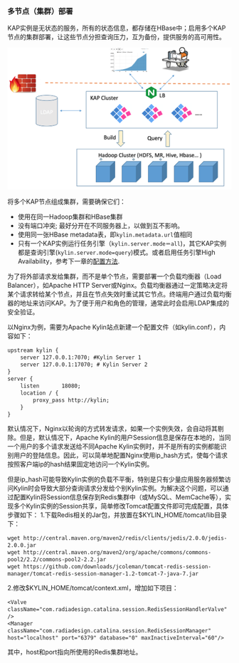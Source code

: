 ### 多节点（集群）部署
KAP实例是无状态的服务，所有的状态信息，都存储在HBase中；启用多个KAP节点的集群部署，让这些节点分担查询压力，互为备份，提供服务的高可用性。

![](images/cluster.png)

将多个KAP节点组成集群，需要确保它们：

* 使用在同一Hadoop集群和HBase集群 
* 没有端口冲突; 最好分开在不同服务器上，以做到互不影响。
* 使用同一张HBase metadata表，即`kylin.metadata.url`值相同
* 只有一个KAP实例运行任务引擎（`kylin.server.mode＝all`)，其它KAP实例都是查询引擎(`kylin.server.mode=query`)模式。或者启用任务引擎High Availability，参考下一章的[配置方法](../config/jobengine_ha.cn.md).

为了将外部请求发给集群，而不是单个节点，需要部署一个负载均衡器（Load Balancer），如Apache HTTP Server或Nginx。负载均衡器通过一定策略决定将某个请求转给某个节点，并且在节点失效时重试其它节点。终端用户通过负载均衡器的地址来访问KAP。为了便于用户和角色的管理，通常此时会启用LDAP集成的安全验证。

以Nginx为例，需要为Apache Kylin站点新建一个配置文件（如kylin.conf），内容如下：

```
upstream kylin {
    server 127.0.0.1:7070; #Kylin Server 1
    server 127.0.0.1:17070; # Kylin Server 2
}
server {
    listen       18080;
    location / {
        proxy_pass http://kylin;
    }
}
```
默认情况下，Nginx以轮询的方式转发请求，如果一个实例失效，会自动将其剔除。但是，默认情况下，Apache Kylin的用户Session信息是保存在本地的，当同一个用户的多个请求发送给不同Apache Kylin实例时，并不是所有的实例都能识别用户的登陆信息。因此，可以简单地配置Nginx使用ip_hash方式，使每个请求按照客户端ip的hash结果固定地访问一个Kylin实例。

但是ip_hash可能导致Kylin实例的负载不平衡，特别是只有少量应用服务器频繁访问Kylin时会导致大部分查询请求分发给个别Kylin实例。为解决这个问题，可以通过配置Kylin将Session信息保存到Redis集群中（或MySQL、MemCache等），实现多个Kylin实例的Session共享，简单修改Tomcat配置文件即可完成配置，具体步骤如下：
1.下载Redis相关的Jar包，并放置在$KYLIN_HOME/tomcat/lib目录下：

```
wget http://central.maven.org/maven2/redis/clients/jedis/2.0.0/jedis-2.0.0.jar
wget http://central.maven.org/maven2/org/apache/commons/commons-pool2/2.2/commons-pool2-2.2.jar
wget https://github.com/downloads/jcoleman/tomcat-redis-session-manager/tomcat-redis-session-manager-1.2-tomcat-7-java-7.jar
```
2.修改$KYLIN_HOME/tomcat/context.xml，增加如下项目：

```
<Valve className="com.radiadesign.catalina.session.RedisSessionHandlerValve" />
<Manager className="com.radiadesign.catalina.session.RedisSessionManager" host="localhost" port="6379" database="0" maxInactiveInterval="60"/>
```
其中，host和port指向所使用的Redis集群地址。​